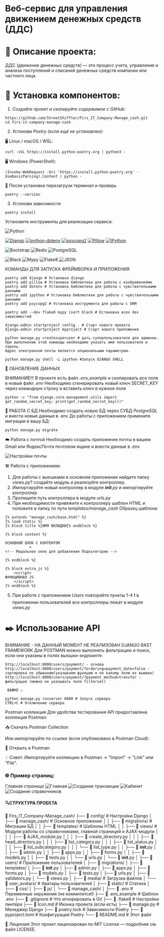 #  Веб-сервис для управления движением денежных средств (ДДС)

# 🔖 Описание проекта:

ДДС (движение денежных средств) — это процесс учета, управления и анализа
поступлений и списаний денежных средств компании или частного лица.

# 🔧 Установка компонентов:


1. *Создайте проект и скопируйте содержимое с GitHub:*
```
https://github.com/StreetShiffter/Firs_IT_Company-Manage_cash.git
cd firs-it-company-manage-cash
```
2. *Установи Poetry (если ещё не установлен):*

🖥 Linux / macOS / WSL:

```curl -sSL https://install.python-poetry.org | python3 -```

🖥 Windows (PowerShell):

```(Invoke-WebRequest -Uri 'https://install.python-poetry.org' -UseBasicParsing).Content | python -```

🔄 После установки перезагрузи терминал и проверь

```poetry --version```

3. *Установи зависимости*

```poetry install```

 Установите инструменты для реализации сервиса:

![Python](https://img.shields.io/badge/Python-3.13-green?logo=python&logoColor=white)

[![Django](https://img.shields.io/badge/Django-3.2.0-%2311677A?logo=django&logoColor=white&style=flat&labelColor=black)]( https://www.djangoproject.com/ )
[![python-dotenv](https://img.shields.io/badge/python--dotenv-black?logo=envoy&logoColor=orange)]( https://pypi.org/project/python-dotenv/ )
[![psycopg2](https://img.shields.io/badge/psycopg2-%233178C6?logo=postgresql&logoColor=white)]( https://pypi.org/project/psycopg2/ )
[![Pillow](https://img.shields.io/badge/Pillow-%23FF6B6B?logo=python&logoColor=white&style=flat&labelColor=black)]( https://pypi.org/project/Pillow/ )
[![IPython](https://img.shields.io/badge/IPython-%23779ECB?logo=ipython&logoColor=white&style=flat&labelColor=black)]( https://pypi.org/project/ipython/ )

![Bootstrap](https://img.shields.io/badge/Bootstrap-5.3-purple?logo=bootstrap&logoColor=white)
![Redis](https://img.shields.io/badge/Redis-cache-8a2be2?logo=redis&logoColor=white)
![PostgreSQL](https://img.shields.io/badge/PostgreSQL-16-blue?style=for-the-badge&logo=postgresql&logoColor=white)

![Black](https://img.shields.io/badge/black-000000?style=flat&logo=python&logoColor=white)
![Mypy](https://img.shields.io/badge/mypy-checked-blue.svg?logo=python&logoColor=green)
![Flake8](https://img.shields.io/badge/flake8-checked-blue.svg?logo=python&logoColor=blue)
![JSON](https://img.shields.io/badge/json-5E5C5C?logo=json&logoColor=red)

КОМАНДЫ ДЛЯ ЗАПУСКА ФРЕЙМВОРКА И ПРИЛОЖЕНИЯ
```
poetry add django # Установка django
poetry add pillow # Установка библиотеки для работы с изображениями
poetry add dotenv # Установка библиотеки для работы с чувствительными данными
poetry add ipython # Установка библиотеки для работы с чувствительными данными
poetry add psycopg2 # Установка инструмента для работы с ORM

poetry add --dev flake8 mypy isort black # Eстановка всех dev зависимостей 

django-admin startproject config . # Старт нового проекта
django-admin startproject myproject # Старт нового приложения

python manage.py createsuperuser # дать суперпользователя для админки.
При выполнении этой команды необходимо указать имя пользователя и пароль.
Адрес электронной почты является опциональным параметром.

python manage.py shell -i ipython #Запуск DJANGO SHELL

```
🔄 ОБНОВЛЕНИЕ ДАННЫХ

ВНИМАНИЕ!!!
В проекте есть файл *.env_example* и скопировать все поля в новый файл *.env*
Необходимо сгенерировать новый ключ SECRET_KEY через командную строку и вставить ключ в нужное поле

```
python -c "from django.core.management.utils import get_random_secret_key; print(get_random_secret_key())"
```
💽 РАБОТА С БД
Необходимо создать новую БД через СУБД *PostgreSQL* и внести новые данные в .env
До работы с приложением примените миграции в вашу БД:

```
python manage.py migrate
```

☁️ Работа с почтой
Необходимо создать приложение почты в вашем Gmail или ЯндексПочта почтовом ящике и внести данные в .env

![Настройки почты ](./media/images/SMPT_HOST.jpg)

🛠️ Работа с приложением:
1. Для работы с вьюшками в основном приложении найдите папку *views.py*? создайте модуль и реализуйте контроллер.
2. Импортируйте новый контроллер в модуле *__init__.py* и импортируйте контроллер
3. Пропишите путь контроллера в модуле *urls.py*
4. При необходимости привяжите к контроллеру шаблон HTML и положите в папку по пути *templates/manage_cash*
Образец шаблона:
```
{% extends "manage_cash/base.html" %}
{% load static %}
{% block title %}ИМЯ ВКЛАДКИ{% endblock %}

{% block content %}

ОСНОВНОЙ БЛОК С КОНТЕНТОМ
           +
<!-- Модальное окно для добавления Подкатегории -->

{% endblock %}

{% block extra_js %}
    <script>
ФУНКЦИОНАЛ JS
    </script>
{% endblock %}

```
5. При работе с приложением *Users* повторяйте пункты 1-4
❗ в приложении пользователей все контроллеры лежат в модуле *views.py*
# ✒️ Использование API
ВНИМАНИЕ - НА ДАННЫЙ МОМЕНТ НЕ РЕАЛИЗОВАН DJANGO RAST FRAMEWORK
Для POSTMAN можно выполнять фильтрацию и поиск, если они указаны в полях вьюшки-эндпоинте:
```
http://localhost:8000/users/payment/ - основа
http://localhost:8000/users/payment/?ordering=payment_date=false - сортировка по убыванию(указываем функцию и по какому полю из вьюшки)
http://localhost:8000/users/payment/?payment_method=transfer - фильтрация (можно не указывать поле filterset) 
```

```
️ ВАЖНО ⚠️

python manage.py runserver 8080 # Запуск сервера
CTRL+С # Отключение сервера
```

Postman коллекция
Для удобства тестирования API предоставлена коллекция Postman:

📥 Скачать Postman Collection

Или импортируйте по ссылке (если опубликовано в Postman Cloud):

🔗 Открыть в Postman

💡 Совет: Импортируйте коллекцию в Postman → "Import" → "Link" или "File". 
### 🌐 Пример страниц:
*Главная страница*
![Главная ](./media/images/home.jpg)
![Создание транзакции](./media/images/create.jpg)
![Кабинет](./media/images/profile.jpg)
![Создание справочников](./media/images/add_list.jpg)

#### 🔍СТРУКТУРА ПРОЕКТА
📁 Firs_IT_Company-Manage_cash/
├── 📁 config/                     # Настройки Django
│   ├── 📁 manage_cash/            # Основное приложение
│   │   ├── 📁 migrations/         # Миграции БД
│   │   ├── 📁 templates/          # Шаблоны HTML
│   │   ├── 📁 views/              # Модули работы со справочниками, главной страницей и AJAX-модули
│   │   │   ├── 📄 AJAX_module.py
│   │   │   ├── 📄 create_directory.py
│   │   │   ├── 📄 head_directory.py
│   │   │   ├── 📄 list_category.py
│   │   │   ├── 📄 list_status.py
│   │   │   ├── 📄 list_subcategory.py
│   │   │   └── 📄 list_type.py
│   │   ├── 📄 __init__.py
│   │   ├── 📄 admin.py
│   │   ├── 📄 apps.py
│   │   ├── 📄 forms.py
│   │   ├── 📄 models.py
│   │   ├── 📄 tests.py
│   │   └── 📄 urls.py
│   └── 📄 __init__.py
│
├── 📁 users/                      # Приложение пользователей
│   ├── 📁 migrations/
│   ├── 📁 templates/
│   ├── 📄 __init__.py
│   ├── 📄 admin.py
│   ├── 📄 apps.py
│   ├── 📄 forms.py
│   ├── 📄 models.py
│   ├── 📄 tests.py
│   ├── 📄 urls.py
│   ├── 📄 validators.py
│   └── 📄 views.py
│
├── 📁 media/                      # Загрузка файлов
│   └── 📁 user_avatars/           # Аватары пользователей
│
├── 📁 static/                     # Статика
│   ├── 📁 css/
│   ├── 📁 js/
│   └── 📁 manage_cash/
│
├── 📄 .env                       # Переменные окружения (не коммитится!)
├── 📄 .env_example               # Шаблон .env
├── 📄 .gitignore                 # Что игнорировать в Git
├── 📄 .flake8                    # Настройки линтера
├── 📄 Icon.md                    # Иконка проекта (если есть)
├── 📄 manage.py                  # Менеджер Django
├── 📄 poetry.lock                # Зависимости Poetry
├── 📄 pyproject.toml             # Конфигурация Poetry
└── 📄 README.md                  # Этот файл 

📄 Лицензия
Этот проект лицензирован по MIT License — подробнее см. файл LICENSE.